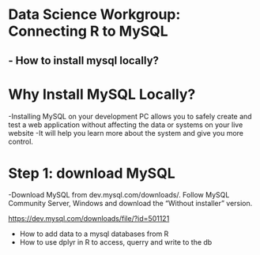 # Data Science Workgroup: Connecting R to MySQL

## -  How to install mysql locally?

# Why Install MySQL Locally?

-Installing MySQL on your development PC allows you to safely create and test a web application without affecting the data or systems on your live website
-It will help you learn more about the system and give you more control.

# Step 1: download MySQL

-Download MySQL from dev.mysql.com/downloads/. Follow MySQL Community Server, Windows and download the “Without installer” version.

https://dev.mysql.com/downloads/file/?id=501121

- How to add data to a mysql databases from R
- How to use dplyr in R to access, querry and write to the db



